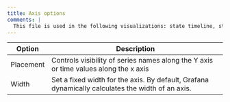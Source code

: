 ```yaml
---
title: Axis options
comments: |
  This file is used in the following visualizations: state timeline, status history.
---
```


| Option    | Description                                                                                      |
| --------- | ------------------------------------------------------------------------------------------------ |
| Placement | Controls visibility of series names along the Y axis or time values along the x axis             |
| Width     | Set a fixed width for the axis. By default, Grafana dynamically calculates the width of an axis. |
